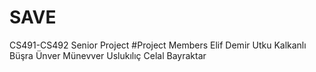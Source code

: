 # SAVE
CS491-CS492 Senior Project
#Project Members
Elif Demir
Utku Kalkanlı
Büşra Ünver
Münevver Uslukılıç
Celal Bayraktar
